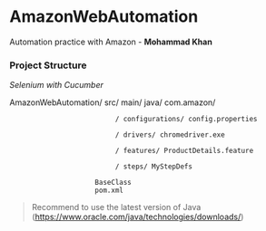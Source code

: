 # AmazonWebAutomation
Automation practice with Amazon - **Mohammad Khan**

### Project Structure
 
 *Selenium with Cucumber*
  
AmazonWebAutomation/ src/ main/ java/ com.amazon/
                              
                              / configurations/ config.properties
                              
                              / drivers/ chromedriver.exe
                              
                              / features/ ProductDetails.feature
                              
                              / steps/ MyStepDefs
                              
                         BaseClass
                         pom.xml



> Recommend to use the latest version of Java (https://www.oracle.com/java/technologies/downloads/)



